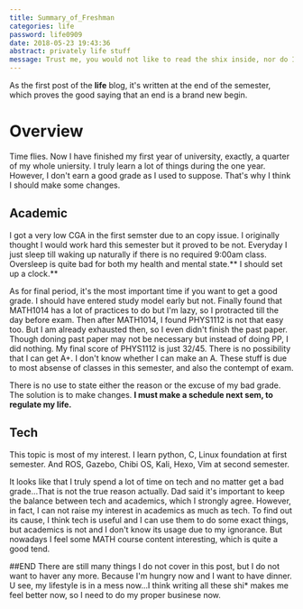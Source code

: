 ```yaml
---
title: Summary_of_Freshman
categories: life
password: life0909
date: 2018-05-23 19:43:36
abstract: privately life stuff
message: Trust me, you would not like to read the shix inside, nor do I.
---
```

As the first post of the **life** blog, it's written at the end of the semester, which proves the good saying that an end is a brand new begin.

# Overview
  Time flies. Now I have finished my first year of university, exactly, a quarter of my whole uniersity. I truly learn a lot of things during the one year. However, I don't earn a good grade as I used to suppose. That's why I think I should make some changes. 

## Academic
  I got a very low CGA in the first semster due to an copy issue. I originally thought I would work hard this semester but it proved to be not. Everyday I just sleep till waking up naturally if there is no required 9:00am class. Oversleep is quite bad for both my health and mental state.** I should set up a clock.** 

  As for final period, it's the most important time if you want to get a good grade. I should have entered study model early but not. Finally found that MATH1014 has a lot of practices to do but I'm lazy, so I protracted till the day before exam. Then after MATH1014, I found PHYS1112 is not that easy too. But I am already exhausted then, so I even didn't finish the past paper. Though doning past paper may not be necessary but instead of doing PP, I did nothing. My final score of PHYS1112 is just 32/45. There is no possibility that I can get A+. I don't know whether I can make an A. These stuff is due to most absense of classes in this semester, and also the contempt of exam.

  There is no use to state either the reason or the excuse of my bad grade. The solution is to make changes. **I must make a schedule next sem, to regulate my life.**

## Tech
  This topic is most of my interest. 
  I learn python, C, Linux foundation at first semester.
  And ROS, Gazebo, Chibi OS, Kali, Hexo, Vim at second semester.

  It looks like that I truly spend a lot of time on tech and no matter get a bad grade...That is not the true reason actually.
  Dad said it's important to keep the balance between tech and academics, which I strongly agree. However, in fact, I can not raise my interest in academics as much as tech. To find out its cause, I think tech is useful and I can use them to do some exact things, but academics is not and I don't know its usage due to my ignorance. But nowadays I feel some MATH course content interesting, which is quite a good tend. 

##END
There are still many things I do not cover in this post, but I do not want to haver any more. Because I'm hungry now and I want to have dinner. U see, my lifestyle is in a mess now...I think writing all these shi\* makes me feel better now, so I need to do my proper businese now.
